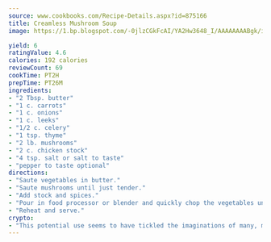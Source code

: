 ```yaml
---
source: www.cookbooks.com/Recipe-Details.aspx?id=875166
title: Creamless Mushroom Soup
image: https://1.bp.blogspot.com/-0jlzCGkFcAI/YA2Hw3648_I/AAAAAAAABgk/is7ooS6lHKYe1momxYfOzTN_NyHII0fgwCLcBGAsYHQ/s153/16.png

yield: 6
ratingValue: 4.6
calories: 192 calories
reviewCount: 69
cookTime: PT2H
prepTime: PT26M
ingredients:
- "2 Tbsp. butter"
- "1 c. carrots"
- "1 c. onions"
- "1 c. leeks"
- "1/2 c. celery"
- "1 tsp. thyme"
- "2 lb. mushrooms"
- "2 c. chicken stock"
- "4 tsp. salt or salt to taste"
- "pepper to taste optional"
directions:
- "Saute vegetables in butter."
- "Saute mushrooms until just tender."
- "Add stock and spices."
- "Pour in food processor or blender and quickly chop the vegetables until it looks creamy."
- "Reheat and serve."
crypto:
- "This potential use seems to have tickled the imaginations of many, many bitcoin fanciers."
---
```

